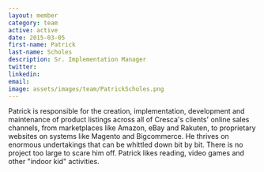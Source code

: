 ```yaml
---
layout: member
category: team
active: active
date: 2015-03-05
first-name: Patrick
last-name: Scholes
description: Sr. Implementation Manager
twitter:
linkedin:
email:
image: assets/images/team/PatrickScholes.png
---
```

Patrick is responsible for the creation, implementation, development and maintenance of product listings across all of Cresca's clients' online sales channels, from marketplaces like Amazon, eBay and Rakuten, to proprietary websites on systems like Magento and Bigcommerce. He thrives on enormous undertakings that can be whittled down bit by bit. There is no project too large to scare him off. Patrick likes reading, video games and other "indoor kid" activities.
